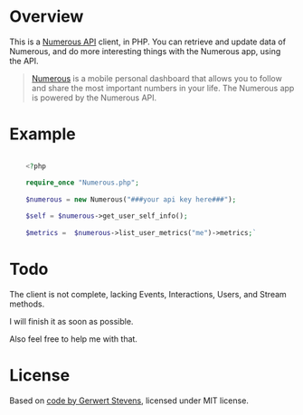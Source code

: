 # Overview

This is a [Numerous API](http://docs.numerous.apiary.io/) client, in PHP. You can retrieve and update data of Numerous, and do more interesting things with the Numerous app, using the API.

> [Numerous](http://numerousapp.com) is a mobile personal dashboard that allows you to follow and share the most important numbers in your life. The Numerous app is powered by the Numerous API.

# Example

``` php

	<?php

	require_once "Numerous.php";
	
	$numerous = new Numerous("###your api key here###");
	
	$self = $numerous->get_user_self_info();
	
	$metrics =  $numerous->list_user_metrics("me")->metrics;`

```

# Todo

The client is not complete, lacking Events, Interactions, Users, and Stream methods. 

I will finish it as soon as possible. 

Also feel free to help me with that.

# License

Based on [code by Gerwert Stevens](https://github.com/onderweg/numerous-php), licensed under MIT license.
